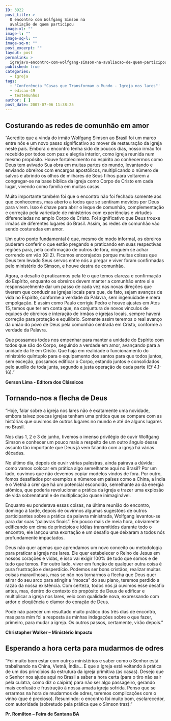 ```yaml
---
ID: 3922
post_title: >
  O encontro com Wolfgang Simson na
  avaliação de quem participou
image-xl: ""
image-l: ""
image-sq-l: ""
image-sq-m: ""
post_excerpt: ""
layout: post
permalink: >
  igreja/o-encontro-com-wolfgang-simson-na-avaliacao-de-quem-participou.html
published: true
categories:
  - Igreja
tags:
  - 'Conferência "Casas que Transformam o Mundo - Igreja nos lares"'
  - edicao-49
  - testemunhos
author: [ ]
post_date: 2007-07-06 11:38:25
---
```

<h2>Costurando as redes de comunhão em amor</h2>
“Acredito que a vinda do irmão Wolfgang Simson ao Brasil foi um marco entre nós e um novo passo significativo ao mover de restauração da igreja neste país. Embora o encontro tenha sido de poucos dias, nosso irmão foi recebido por todos com paz e alegria interior, como igreja reunida num mesmo propósito. Houve fortalecimento no espírito ao conhecermos como Deus tem avivado Sua obra em muitas partes do mundo, levantando e enviando obreiros com encargos apostólicos, multiplicando o número de salvos e abrindo os olhos de milhares de Seus filhos para voltarem a congregar-se na base bíblica da igreja como Corpo de Cristo em cada lugar, vivendo como família em muitas casas.

Muito importante também foi que o encontro não foi fechado somente aos que conhecemos, mas aberto a todos que se sentiram movidos por Deus para virem. Isso é chave para abrir o leque de comunhão, complementação e correção pela variedade de ministérios com experiências e virtudes diferenciadas no amplo Corpo de Cristo. Foi significativo que Deus trouxe irmãos de diferentes lugares do Brasil. Assim, as redes de comunhão vão sendo costuradas em amor.

Um outro ponto fundamental é que, mesmo de modo informal, os obreiros puderam conferir o que estão pregando e praticando em suas respectivas regiões para, pela confirmação de outros de fora, ninguém se achar correndo em vão (Gl 2). Ficamos encorajados porque muitas coisas que Deus tem levado Seus servos entre nós a pregar e viver foram confirmadas pelo ministério do Simson, e houve destra de comunhão.

Agora, o desafio é praticarmos pela fé o que temos clareza e confirmação do Espírito, enquanto os obreiros devem manter a comunhão entre si e responsavelmente dar um passo de cada vez nas novas direções que tiverem que conduzir as igrejas locais para que, de fato, sejam avanços de vida no Espírito, conforme a verdade da Palavra, sem ingenuidade e mera empolgação. E assim como Paulo corrigiu Pedro e houve ajustes em Atos 15, temos que ter em conta que, na conjuntura de novos vínculos de equipes de obreiros e interação de irmãos e igrejas locais, sempre haverá correção para proteção e equilíbrio. Somente assim teremos o real avanço da união do povo de Deus pela comunhão centrada em Cristo, conforme a verdade da Palavra.

Que possamos todos nos empenhar para manter a unidade do Espírito com todos que são do Corpo, seguindo a verdade em amor, avançando para a unidade da fé em Cristo. Que haja em realidade o funcionamento do ministério quíntuplo para o equipamento dos santos para que todos juntos, sem exceção, possamos edificar o Corpo, estando juntos e consolidados pelo auxílio de toda junta, segundo a justa operação de cada parte (Ef 4.1-16).”

<b>Gerson Lima - Editora dos Clássicos         </b>
<h2>Tornando-nos a flecha de Deus</h2>
“Hoje, falar sobre a igreja nos lares não é exatamente uma novidade, embora talvez poucas igrejas tenham uma prática que se compare com as histórias que ouvimos de outros lugares no mundo e até de alguns lugares no Brasil.

Nos dias 1, 2 e 3 de junho, tivemos o imenso privilégio de ouvir Wolfgang Simson e conhecer um pouco mais a respeito de um outro ângulo desse assunto tão importante que Deus já vem falando com a igreja há várias décadas.

No último dia, depois de ouvir várias palestras, ainda pairava a dúvida: como vamos colocar em prática algo semelhante aqui no Brasil? Por um lado, ouvimos que não devemos copiar modelos vindos de fora. Por outro, fomos desafiados por exemplos e números em países como a China, a Índia e o Vietnã a crer que há um potencial escondido, semelhante ao da energia atômica, que poderia revolucionar a prática da igreja e trazer uma explosão de vida sobrenatural e de multiplicação quase inimaginável.

Enquanto eu ponderava essas coisas, na última reunião do encontro, domingo à tarde, depois de ouvirmos algumas sugestões de outros participantes sobre a prática da palavra ministrada, Wolfgang levantou-se para dar suas “palavras finais”. Em pouco mais de meia hora, obviamente edificando em cima de princípios e idéias transmitidos durante todo o encontro, ele lançou uma exortação e um desafio que deixaram a todos nós profundamente impactados.

Deus não quer apenas que aprendamos um novo conceito ou metodologia para praticar a igreja nos lares. Ele quer estabelecer o Reino de Jesus em nossos corações e vidas, e isso vai exigir 100% de tudo que somos e de tudo que temos. Por outro lado, viver em função de qualquer outra coisa é pura frustração e desperdício. Podemos ser bons cristãos, realizar muitas coisas maravilhosas, mas se não nos tornarmos a flecha que Deus quer atirar do seu arco para atingir a “mosca” do seu plano, teremos perdido a razão da nossa existência. Com certeza, todos nós já ouvimos esse desafio antes, mas, dentro do contexto do propósito de Deus de edificar e multiplicar a igreja nos lares, veio com qualidade nova, expressando com ardor e eloqüência o clamor do coração de Deus.

Pode não parecer um resultado muito prático dos três dias de encontro, mas para mim foi a resposta às minhas indagações sobre o que fazer, primeiro, para mudar a igreja. Os outros passos, certamente, virão depois.”

<b>Christopher Walker – Ministério Impacto</b>
<h2>Esperando a hora certa para mudarmos de odres</h2>
“Foi muito bom estar com outros ministérios e saber como o Senhor está trabalhando na China, Vietnã, Índia... E que a igreja está voltando à prática de um dos princípios da estrutura da igreja primitiva (as casas). Desejo que o Senhor nos ajude aqui no Brasil a saber a hora certa (para o tiro não sair pela culatra, como diz o caipira) para não ser algo passageiro, gerando mais confusão e frustração à nossa amada igreja sofrida. Penso que se errarmos na hora de mudarmos de odres, teremos complicações com o vinho (que é precioso). Resumindo: o encontro foi muito bom, esclarecedor, com autoridade (sobretudo pela prática que o Simson traz).”

<strong><b>Pr. Romilton – Feira de Santana BA</b></strong>